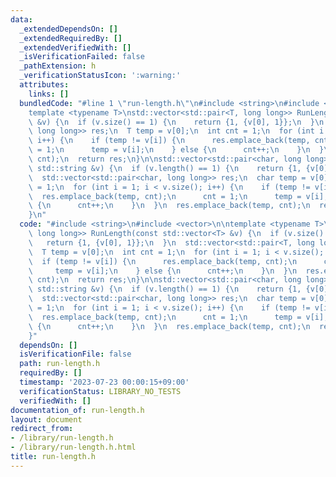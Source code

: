 ```yaml
---
data:
  _extendedDependsOn: []
  _extendedRequiredBy: []
  _extendedVerifiedWith: []
  _isVerificationFailed: false
  _pathExtension: h
  _verificationStatusIcon: ':warning:'
  attributes:
    links: []
  bundledCode: "#line 1 \"run-length.h\"\n#include <string>\n#include <vector>\n\n\
    template <typename T>\nstd::vector<std::pair<T, long long>> RunLength(const std::vector<T>\
    \ &v) {\n  if (v.size() == 1) {\n    return {1, {v[0], 1}};\n  }\n  std::vector<std::pair<T,\
    \ long long>> res;\n  T temp = v[0];\n  int cnt = 1;\n  for (int i = 1; i < v.size();\
    \ i++) {\n    if (temp != v[i]) {\n      res.emplace_back(temp, cnt);\n      cnt\
    \ = 1;\n      temp = v[i];\n    } else {\n      cnt++;\n    }\n  }\n  res.emplace_back(temp,\
    \ cnt);\n  return res;\n}\n\nstd::vector<std::pair<char, long long>> RunLength(const\
    \ std::string &v) {\n  if (v.length() == 1) {\n    return {1, {v[0], 1}};\n  }\n\
    \  std::vector<std::pair<char, long long>> res;\n  char temp = v[0];\n  int cnt\
    \ = 1;\n  for (int i = 1; i < v.size(); i++) {\n    if (temp != v[i]) {\n    \
    \  res.emplace_back(temp, cnt);\n      cnt = 1;\n      temp = v[i];\n    } else\
    \ {\n      cnt++;\n    }\n  }\n  res.emplace_back(temp, cnt);\n  return res;\n\
    }\n"
  code: "#include <string>\n#include <vector>\n\ntemplate <typename T>\nstd::vector<std::pair<T,\
    \ long long>> RunLength(const std::vector<T> &v) {\n  if (v.size() == 1) {\n \
    \   return {1, {v[0], 1}};\n  }\n  std::vector<std::pair<T, long long>> res;\n\
    \  T temp = v[0];\n  int cnt = 1;\n  for (int i = 1; i < v.size(); i++) {\n  \
    \  if (temp != v[i]) {\n      res.emplace_back(temp, cnt);\n      cnt = 1;\n \
    \     temp = v[i];\n    } else {\n      cnt++;\n    }\n  }\n  res.emplace_back(temp,\
    \ cnt);\n  return res;\n}\n\nstd::vector<std::pair<char, long long>> RunLength(const\
    \ std::string &v) {\n  if (v.length() == 1) {\n    return {1, {v[0], 1}};\n  }\n\
    \  std::vector<std::pair<char, long long>> res;\n  char temp = v[0];\n  int cnt\
    \ = 1;\n  for (int i = 1; i < v.size(); i++) {\n    if (temp != v[i]) {\n    \
    \  res.emplace_back(temp, cnt);\n      cnt = 1;\n      temp = v[i];\n    } else\
    \ {\n      cnt++;\n    }\n  }\n  res.emplace_back(temp, cnt);\n  return res;\n\
    }"
  dependsOn: []
  isVerificationFile: false
  path: run-length.h
  requiredBy: []
  timestamp: '2023-07-23 00:00:15+09:00'
  verificationStatus: LIBRARY_NO_TESTS
  verifiedWith: []
documentation_of: run-length.h
layout: document
redirect_from:
- /library/run-length.h
- /library/run-length.h.html
title: run-length.h
---
```

